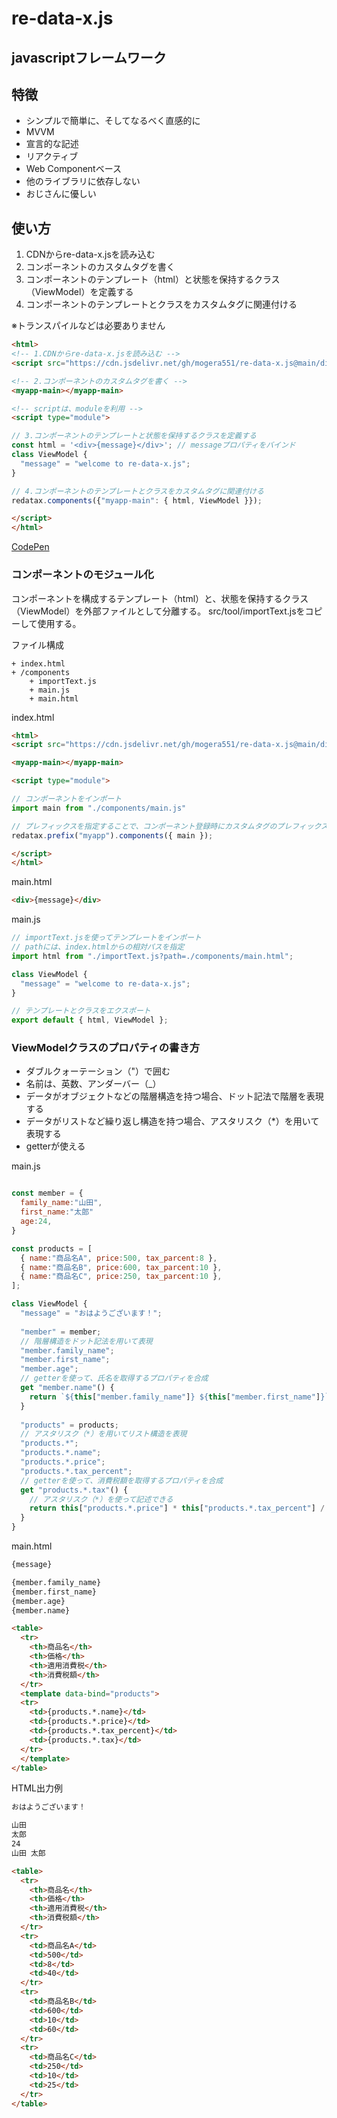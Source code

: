 # re-data-x.js
## javascriptフレームワーク
## 特徴
* シンプルで簡単に、そしてなるべく直感的に
* MVVM
* 宣言的な記述
* リアクティブ
* Web Componentベース
* 他のライブラリに依存しない
* おじさんに優しい

## 使い方
1. CDNからre-data-x.jsを読み込む
2. コンポーネントのカスタムタグを書く
3. コンポーネントのテンプレート（html）と状態を保持するクラス（ViewModel）を定義する
4. コンポーネントのテンプレートとクラスをカスタムタグに関連付ける

※トランスパイルなどは必要ありません

```html
<html>
<!-- 1.CDNからre-data-x.jsを読み込む -->
<script src="https://cdn.jsdelivr.net/gh/mogera551/re-data-x.js@main/dist/re-data-x.min.js"></script>

<!-- 2.コンポーネントのカスタムタグを書く -->
<myapp-main></myapp-main>

<!-- scriptは、moduleを利用 -->
<script type="module">

// 3.コンポーネントのテンプレートと状態を保持するクラスを定義する
const html = '<div>{message}</div>'; // messageプロパティをバインド
class ViewModel {
  "message" = "welcome to re-data-x.js";
}

// 4.コンポーネントのテンプレートとクラスをカスタムタグに関連付ける
redatax.components({"myapp-main": { html, ViewModel }});

</script>
</html>
```
[CodePen](https://codepen.io/mogera551/pen/OJEwOGr)

### コンポーネントのモジュール化
コンポーネントを構成するテンプレート（html）と、状態を保持するクラス（ViewModel）を外部ファイルとして分離する。
src/tool/importText.jsをコピーして使用する。

ファイル構成
```
+ index.html
+ /components
    + importText.js
    + main.js
    + main.html
```    

index.html
```html
<html>
<script src="https://cdn.jsdelivr.net/gh/mogera551/re-data-x.js@main/dist/re-data-x.min.js"></script>

<myapp-main></myapp-main>

<script type="module">

// コンポーネントをインポート
import main from "./components/main.js"

// プレフィックスを指定することで、コンポーネント登録時にカスタムタグのプレフィックスを省略できる。
redatax.prefix("myapp").components({ main });

</script>
</html>
```

main.html
```html
<div>{message}</div>
```

main.js
```js
// importText.jsを使ってテンプレートをインポート
// pathには、index.htmlからの相対パスを指定
import html from "./importText.js?path=./components/main.html";

class ViewModel {
  "message" = "welcome to re-data-x.js";
}

// テンプレートとクラスをエクスポート
export default { html, ViewModel };
```

### ViewModelクラスのプロパティの書き方
* ダブルクォーテーション（\"）で囲む
* 名前は、英数、アンダーバー（\_）
* データがオブジェクトなどの階層構造を持つ場合、ドット記法で階層を表現する
* データがリストなど繰り返し構造を持つ場合、アスタリスク（\*）を用いて表現する
* getterが使える

main.js
```js

const member = {
  family_name:"山田",
  first_name:"太郎"
  age:24,
}

const products = [
  { name:"商品名A", price:500, tax_parcent:8 },
  { name:"商品名B", price:600, tax_parcent:10 },
  { name:"商品名C", price:250, tax_parcent:10 },
];

class ViewModel {
  "message" = "おはようございます！";
  
  "member" = member;
  // 階層構造をドット記法を用いて表現
  "member.family_name";
  "member.first_name";
  "member.age";
  // getterを使って、氏名を取得するプロパティを合成
  get "member.name"() {
    return `${this["member.family_name"]} ${this["member.first_name"]}`;
  }
  
  "products" = products;
  // アスタリスク（*）を用いてリスト構造を表現
  "products.*";
  "products.*.name";
  "products.*.price";
  "products.*.tax_percent";
  // getterを使って、消費税額を取得するプロパティを合成
  get "products.*.tax"() {
    // アスタリスク（*）を使って記述できる
    return this["products.*.price"] * this["products.*.tax_percent"] / 100;
  }
}

```

main.html
```html
{message}

{member.family_name}
{member.first_name}
{member.age}
{member.name}

<table>
  <tr>
    <th>商品名</th>
    <th>価格</th>
    <th>適用消費税</th>
    <th>消費税額</th>
  </tr>
  <template data-bind="products">
  <tr>
    <td>{products.*.name}</td>
    <td>{products.*.price}</td>
    <td>{products.*.tax_percent}</td>
    <td>{products.*.tax}</td>
  </tr>
  </template>
</table>

```

HTML出力例
```html
おはようございます！

山田
太郎
24
山田 太郎

<table>
  <tr>
    <th>商品名</th>
    <th>価格</th>
    <th>適用消費税</th>
    <th>消費税額</th>
  </tr>
  <tr>
    <td>商品名A</td>
    <td>500</td>
    <td>8</td>
    <td>40</td>
  </tr>
  <tr>
    <td>商品名B</td>
    <td>600</td>
    <td>10</td>
    <td>60</td>
  </tr>
  <tr>
    <td>商品名C</td>
    <td>250</td>
    <td>10</td>
    <td>25</td>
  </tr>
</table>


```
